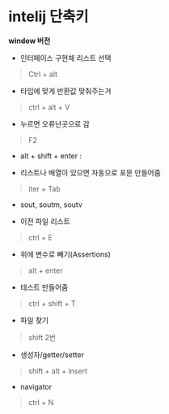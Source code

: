 # intelij 단축키 
**window 버전**


* 인터페이스 구현체 리스트 선택
> Ctrl + alt

* 타입에 맞게 반환값 맞춰주는거
> ctrl + alt + V

* 누르면 오류난곳으로 감
> F2

* alt + shift + enter : 

* 리스트나 배열이 있으면 자동으로 포문 만들어줌
> iter + Tab

* sout, soutm, soutv  

* 이전 파일 리스트
> ctrl + E

* 위에 변수로 빼기(Assertions)
> alt + enter

* 테스트 만들어줌
> ctrl + shift + T

* 파일 찾기
> shift 2번

* 생성자/getter/setter
> shift + alt + insert

* navigator
> ctrl + N
 
